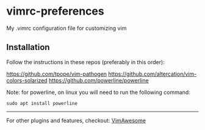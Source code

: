# vimrc-preferences

My .vimrc configuration file for customizing vim

## Installation

Follow the instructions in these repos (preferably in this order):

https://github.com/tpope/vim-pathogen
https://github.com/altercation/vim-colors-solarized
https://github.com/powerline/powerline

Note: for powerline, on linux you will need to run the following command:

`sudo apt install powerline`

--------

For other plugins and features, checkout: [VimAwesome](https://vimawesome.com/) 
